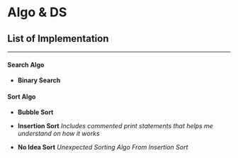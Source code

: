# Algo & DS 


## **List of Implementation**
---

#### Search Algo

* **Binary Search**

#### Sort Algo

* **Bubble Sort**

* **Insertion Sort**
  _Includes commented print statements that helps me understand on how it works_

* **No Idea Sort**
 _Unexpected Sorting Algo From Insertion Sort_


